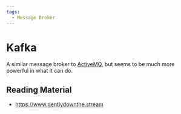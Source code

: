 ```yaml
---
tags:
  - Message Broker
---
```


# Kafka

A similar message broker to [ActiveMQ](devops/activemq.md), but seems to be much
more powerful in what it can do.

## Reading Material

- https://www.gentlydownthe.stream
